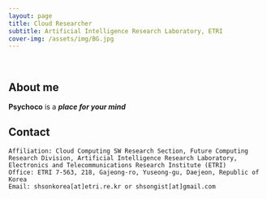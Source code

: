```yaml
---
layout: page
title: Cloud Researcher
subtitle: Artificial Intelligence Research Laboratory, ETRI
cover-img: /assets/img/BG.jpg
---
```


<br/>

## About me

**Psychoco** is a **_place for your mind_**

## Contact

```
Affiliation: Cloud Computing SW Research Section, Future Computing Research Division, Artificial Intelligence Research Laboratory, Electronics and Telecommunications Research Institute (ETRI)
Office: ETRI 7-563, 218, Gajeong-ro, Yuseong-gu, Daejeon, Republic of Korea
Email: shsonkorea[at]etri.re.kr or shsongist[at]gmail.com
```
